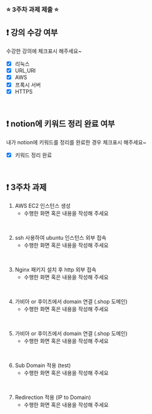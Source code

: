 ### ⭐️ 3주차 과제 제출 ⭐️

## ❗️ 강의 수강 여부
수강한 강의에 체크표시 해주세요~

- [x] 리눅스
- [x] URL,URI
- [x] AWS
- [x] 프록시 서버
- [x] HTTPS

<br>

## ❗️ notion에 키워드 정리 완료 여부
내가 notion에 키워드를 정리를 완료한 경우 체크표시 해주세요~

- [x] 키워드 정리 완료

<br>

## ❗️ 3주차 과제
1. AWS EC2 인스턴스 생성
   - 수행한 화면 혹은 내용을 작성해 주세요

<br/>

2. ssh 사용하여 ubuntu 인스턴스 외부 접속
   - 수행한 화면 혹은 내용을 작성해 주세요

<br/>

3. Nginx 패키지 설치 후 http 외부 접속
   - 수행한 화면 혹은 내용을 작성해 주세요

<br/>

4. 가비아 or 후이즈에서 domain 연결 (.shop 도메인)
   - 수행한 화면 혹은 내용을 작성해 주세요

<br/>

5. 가비아 or 후이즈에서 domain 연결 (.shop 도메인)
   - 수행한 화면 혹은 내용을 작성해 주세요

<br/>

6. Sub Domain 적용 (test)
   - 수행한 화면 혹은 내용을 작성해 주세요

<br/>

7. Redirection 적용 (IP to Domain)
   - 수행한 화면 혹은 내용을 작성해 주세요

<br/>

